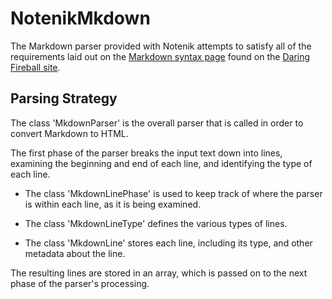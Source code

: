 #  NotenikMkdown

The Markdown parser provided with Notenik attempts to satisfy all of the requirements laid out on the [Markdown syntax page][syntax] found on the [Daring Fireball site][df]. 

[syntax]: https://daringfireball.net/projects/markdown/syntax
[df]: https://daringfireball.net/

## Parsing Strategy

The class 'MkdownParser' is the overall parser that is called in order to convert Markdown to HTML. 

The first phase of the parser breaks the input text down into lines, examining the beginning and end of each line, and identifying the type of each line. 

* The class 'MkdownLinePhase' is used to keep track of where the parser is within each line, as it is being examined. 

* The class 'MkdownLineType' defines the various types of lines. 

* The class 'MkdownLine' stores each line, including its type, and other metadata about the line. 

The resulting lines are stored in an array, which is passed on to the next phase of the parser's processing. 
